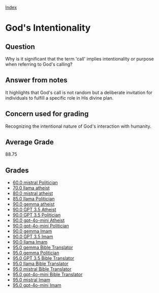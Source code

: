 
[Index](../../index.md)
# God's Intentionality
## Question
Why is it significant that the term 'call' implies intentionality or purpose when referring to God's calling?

## Answer from notes
It highlights that God's call is not random but a deliberate invitation for individuals to fulfill a specific role in His divine plan.

## Concern used for grading
Recognizing the intentional nature of God's interaction with humanity.

## Average Grade
88.75

## Grades
 * [60.0 mistral Politician](../answers/mistral_Politician/God's_Intentionality.md)
 * [70.0 llama atheist](../answers/llama_atheist/God's_Intentionality.md)
 * [80.0 mistral atheist](../answers/mistral_atheist/God's_Intentionality.md)
 * [85.0 llama Politician](../answers/llama_Politician/God's_Intentionality.md)
 * [90.0 gemma atheist](../answers/gemma_atheist/God's_Intentionality.md)
 * [90.0 GPT 3.5 Atheist](../answers/GPT_3.5_Atheist/God's_Intentionality.md)
 * [90.0 GPT 3.5 Politician](../answers/GPT_3.5_Politician/God's_Intentionality.md)
 * [90.0 gpt-4o-mini Atheist](../answers/gpt-4o-mini_Atheist/God's_Intentionality.md)
 * [90.0 gpt-4o-mini Politician](../answers/gpt-4o-mini_Politician/God's_Intentionality.md)
 * [90.0 gemma Imam](../answers/gemma_Imam/God's_Intentionality.md)
 * [90.0 GPT 3.5 Imam](../answers/GPT_3.5_Imam/God's_Intentionality.md)
 * [90.0 llama Imam](../answers/llama_Imam/God's_Intentionality.md)
 * [95.0 gemma Bible Translator](../answers/gemma_Bible_Translator/God's_Intentionality.md)
 * [95.0 gemma Politician](../answers/gemma_Politician/God's_Intentionality.md)
 * [95.0 GPT 3.5 Bible Translator](../answers/GPT_3.5_Bible_Translator/God's_Intentionality.md)
 * [95.0 llama Bible Translator](../answers/llama_Bible_Translator/God's_Intentionality.md)
 * [95.0 mistral Bible Translator](../answers/mistral_Bible_Translator/God's_Intentionality.md)
 * [95.0 gpt-4o-mini Bible Translator](../answers/gpt-4o-mini_Bible_Translator/God's_Intentionality.md)
 * [95.0 mistral Imam](../answers/mistral_Imam/God's_Intentionality.md)
 * [95.0 gpt-4o-mini Imam](../answers/gpt-4o-mini_Imam/God's_Intentionality.md)
